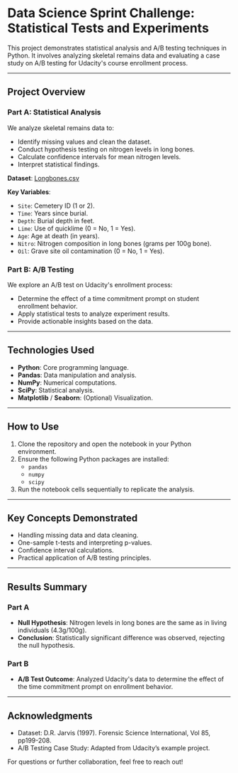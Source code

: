 # Data Science Sprint Challenge: Statistical Tests and Experiments

This project demonstrates statistical analysis and A/B testing techniques in Python. It involves analyzing skeletal remains data and evaluating a case study on A/B testing for Udacity's course enrollment process.

---

## Project Overview

### Part A: Statistical Analysis
We analyze skeletal remains data to:
- Identify missing values and clean the dataset.
- Conduct hypothesis testing on nitrogen levels in long bones.
- Calculate confidence intervals for mean nitrogen levels.
- Interpret statistical findings.

**Dataset**: [Longbones.csv](https://raw.githubusercontent.com/bloominstituteoftechnology/data-science-practice-datasets/main/unit_1/Longbones/Longbones.csv)

**Key Variables**:
- `Site`: Cemetery ID (1 or 2).
- `Time`: Years since burial.
- `Depth`: Burial depth in feet.
- `Lime`: Use of quicklime (0 = No, 1 = Yes).
- `Age`: Age at death (in years).
- `Nitro`: Nitrogen composition in long bones (grams per 100g bone).
- `Oil`: Grave site oil contamination (0 = No, 1 = Yes).

### Part B: A/B Testing
We explore an A/B test on Udacity's enrollment process:
- Determine the effect of a time commitment prompt on student enrollment behavior.
- Apply statistical tests to analyze experiment results.
- Provide actionable insights based on the data.

---

## Technologies Used
- **Python**: Core programming language.
- **Pandas**: Data manipulation and analysis.
- **NumPy**: Numerical computations.
- **SciPy**: Statistical analysis.
- **Matplotlib** / **Seaborn**: (Optional) Visualization.

---

## How to Use
1. Clone the repository and open the notebook in your Python environment.
2. Ensure the following Python packages are installed:
   - `pandas`
   - `numpy`
   - `scipy`
3. Run the notebook cells sequentially to replicate the analysis.

---

## Key Concepts Demonstrated
- Handling missing data and data cleaning.
- One-sample t-tests and interpreting p-values.
- Confidence interval calculations.
- Practical application of A/B testing principles.

---

## Results Summary
### Part A
- **Null Hypothesis**: Nitrogen levels in long bones are the same as in living individuals (4.3g/100g).
- **Conclusion**: Statistically significant difference was observed, rejecting the null hypothesis.

### Part B
- **A/B Test Outcome**: Analyzed Udacity's data to determine the effect of the time commitment prompt on enrollment behavior.

---

## Acknowledgments
- Dataset: D.R. Jarvis (1997). Forensic Science International, Vol 85, pp199-208.
- A/B Testing Case Study: Adapted from Udacity’s example project.

For questions or further collaboration, feel free to reach out!
